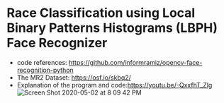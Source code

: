 # Race Classification using Local Binary Patterns Histograms (LBPH) Face Recognizer
- code references: https://github.com/informramiz/opencv-face-recognition-python
- The MR2 Dataset: https://osf.io/skbq2/
- Explanation of the program and code:https://youtu.be/-QxxfhT_Zlg
![Screen Shot 2020-05-02 at 8 09 42 PM](https://user-images.githubusercontent.com/32093736/86346483-2e342e80-bc87-11ea-9b80-4526e047367c.png)

